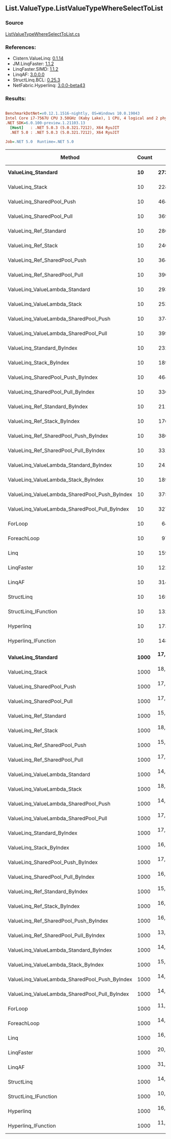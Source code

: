 ﻿## List.ValueType.ListValueTypeWhereSelectToList

### Source
[ListValueTypeWhereSelectToList.cs](../LinqBenchmarks/List/ValueType/ListValueTypeWhereSelectToList.cs)

### References:
- Cistern.ValueLinq: [0.1.14](https://www.nuget.org/packages/Cistern.ValueLinq/0.1.14)
- JM.LinqFaster: [1.1.2](https://www.nuget.org/packages/JM.LinqFaster/1.1.2)
- LinqFaster.SIMD: [1.1.2](https://www.nuget.org/packages/LinqFaster.SIMD/1.0.3)
- LinqAF: [3.0.0.0](https://www.nuget.org/packages/LinqAF/3.0.0.0)
- StructLinq.BCL: [0.25.3](https://www.nuget.org/packages/StructLinq.BCL/0.25.3)
- NetFabric.Hyperlinq: [3.0.0-beta43](https://www.nuget.org/packages/NetFabric.Hyperlinq/3.0.0-beta43)

### Results:
``` ini

BenchmarkDotNet=v0.12.1.1516-nightly, OS=Windows 10.0.19043
Intel Core i7-7567U CPU 3.50GHz (Kaby Lake), 1 CPU, 4 logical and 2 physical cores
.NET SDK=6.0.100-preview.1.21103.13
  [Host]   : .NET 5.0.3 (5.0.321.7212), X64 RyuJIT
  .NET 5.0 : .NET 5.0.3 (5.0.321.7212), X64 RyuJIT

Job=.NET 5.0  Runtime=.NET 5.0  

```
|                                        Method | Count |         Mean |      Error |     StdDev | Ratio | RatioSD |   Gen 0 |   Gen 1 | Gen 2 | Allocated |
|---------------------------------------------- |------ |-------------:|-----------:|-----------:|------:|--------:|--------:|--------:|------:|----------:|
|                            **ValueLinq_Standard** |    **10** |    **273.14 ns** |   **2.450 ns** |   **2.292 ns** |  **4.25** |    **0.05** |  **0.0877** |       **-** |     **-** |     **184 B** |
|                               ValueLinq_Stack |    10 |    228.59 ns |   1.327 ns |   1.176 ns |  3.55 |    0.02 |  0.0877 |       - |     - |     184 B |
|                     ValueLinq_SharedPool_Push |    10 |    464.58 ns |   3.358 ns |   2.976 ns |  7.22 |    0.06 |  0.0877 |       - |     - |     184 B |
|                     ValueLinq_SharedPool_Pull |    10 |    369.03 ns |   2.814 ns |   2.632 ns |  5.74 |    0.05 |  0.0877 |       - |     - |     184 B |
|                        ValueLinq_Ref_Standard |    10 |    280.00 ns |   1.360 ns |   1.206 ns |  4.35 |    0.03 |  0.0877 |       - |     - |     184 B |
|                           ValueLinq_Ref_Stack |    10 |    240.63 ns |   0.957 ns |   0.799 ns |  3.74 |    0.02 |  0.0877 |       - |     - |     184 B |
|                 ValueLinq_Ref_SharedPool_Push |    10 |    364.98 ns |   2.220 ns |   1.968 ns |  5.67 |    0.04 |  0.0877 |       - |     - |     184 B |
|                 ValueLinq_Ref_SharedPool_Pull |    10 |    390.80 ns |   3.963 ns |   3.513 ns |  6.08 |    0.06 |  0.0877 |       - |     - |     184 B |
|                ValueLinq_ValueLambda_Standard |    10 |    293.35 ns |   1.164 ns |   1.089 ns |  4.56 |    0.03 |  0.0877 |       - |     - |     184 B |
|                   ValueLinq_ValueLambda_Stack |    10 |    253.60 ns |   2.049 ns |   1.917 ns |  3.94 |    0.03 |  0.0877 |       - |     - |     184 B |
|         ValueLinq_ValueLambda_SharedPool_Push |    10 |    374.80 ns |   1.418 ns |   1.327 ns |  5.83 |    0.03 |  0.0877 |       - |     - |     184 B |
|         ValueLinq_ValueLambda_SharedPool_Pull |    10 |    399.82 ns |   2.594 ns |   2.166 ns |  6.21 |    0.05 |  0.0877 |       - |     - |     184 B |
|                    ValueLinq_Standard_ByIndex |    10 |    232.00 ns |   1.187 ns |   1.111 ns |  3.61 |    0.02 |  0.0880 |       - |     - |     184 B |
|                       ValueLinq_Stack_ByIndex |    10 |    189.26 ns |   0.622 ns |   0.551 ns |  2.94 |    0.01 |  0.0880 |       - |     - |     184 B |
|             ValueLinq_SharedPool_Push_ByIndex |    10 |    464.38 ns |   2.384 ns |   1.991 ns |  7.22 |    0.05 |  0.0877 |       - |     - |     184 B |
|             ValueLinq_SharedPool_Pull_ByIndex |    10 |    336.73 ns |   1.618 ns |   1.435 ns |  5.23 |    0.03 |  0.0877 |       - |     - |     184 B |
|                ValueLinq_Ref_Standard_ByIndex |    10 |    211.95 ns |   0.499 ns |   0.416 ns |  3.29 |    0.01 |  0.0880 |       - |     - |     184 B |
|                   ValueLinq_Ref_Stack_ByIndex |    10 |    176.84 ns |   0.781 ns |   0.693 ns |  2.75 |    0.02 |  0.0880 |       - |     - |     184 B |
|         ValueLinq_Ref_SharedPool_Push_ByIndex |    10 |    380.29 ns |   1.063 ns |   0.942 ns |  5.91 |    0.04 |  0.0877 |       - |     - |     184 B |
|         ValueLinq_Ref_SharedPool_Pull_ByIndex |    10 |    331.92 ns |   0.797 ns |   0.707 ns |  5.16 |    0.02 |  0.0877 |       - |     - |     184 B |
|        ValueLinq_ValueLambda_Standard_ByIndex |    10 |    241.06 ns |   1.000 ns |   0.886 ns |  3.75 |    0.02 |  0.0877 |       - |     - |     184 B |
|           ValueLinq_ValueLambda_Stack_ByIndex |    10 |    189.48 ns |   0.854 ns |   0.713 ns |  2.94 |    0.02 |  0.0880 |       - |     - |     184 B |
| ValueLinq_ValueLambda_SharedPool_Push_ByIndex |    10 |    375.47 ns |   1.595 ns |   1.414 ns |  5.84 |    0.04 |  0.0877 |       - |     - |     184 B |
| ValueLinq_ValueLambda_SharedPool_Pull_ByIndex |    10 |    327.84 ns |   1.839 ns |   1.536 ns |  5.09 |    0.04 |  0.0877 |       - |     - |     184 B |
|                                       ForLoop |    10 |     64.32 ns |   0.359 ns |   0.319 ns |  1.00 |    0.00 |  0.1491 |       - |     - |     312 B |
|                                   ForeachLoop |    10 |     97.70 ns |   0.310 ns |   0.275 ns |  1.52 |    0.01 |  0.1491 |       - |     - |     312 B |
|                                          Linq |    10 |    159.37 ns |   0.583 ns |   0.517 ns |  2.48 |    0.02 |  0.3290 |       - |     - |     688 B |
|                                    LinqFaster |    10 |    122.28 ns |   1.219 ns |   1.140 ns |  1.90 |    0.02 |  0.2370 |       - |     - |     496 B |
|                                        LinqAF |    10 |    314.99 ns |   3.761 ns |   3.518 ns |  4.90 |    0.07 |  0.1488 |       - |     - |     312 B |
|                                    StructLinq |    10 |    165.37 ns |   0.355 ns |   0.277 ns |  2.57 |    0.01 |  0.1376 |       - |     - |     288 B |
|                          StructLinq_IFunction |    10 |    132.61 ns |   0.456 ns |   0.427 ns |  2.06 |    0.01 |  0.0880 |       - |     - |     184 B |
|                                     Hyperlinq |    10 |    173.28 ns |   0.810 ns |   0.718 ns |  2.69 |    0.02 |  0.0880 |       - |     - |     184 B |
|                           Hyperlinq_IFunction |    10 |    148.37 ns |   1.324 ns |   1.173 ns |  2.31 |    0.02 |  0.0880 |       - |     - |     184 B |
|                                               |       |              |            |            |       |         |         |         |       |           |
|                            **ValueLinq_Standard** |  **1000** | **17,103.12 ns** | **160.877 ns** | **125.602 ns** |  **1.48** |    **0.01** | **31.2195** |       **-** |     **-** |  **65,504 B** |
|                               ValueLinq_Stack |  1000 | 18,276.22 ns | 164.741 ns | 154.099 ns |  1.58 |    0.01 | 30.2734 |       - |     - |  64,112 B |
|                     ValueLinq_SharedPool_Push |  1000 | 17,207.87 ns |  79.384 ns |  66.289 ns |  1.49 |    0.01 | 15.3809 |       - |     - |  32,248 B |
|                     ValueLinq_SharedPool_Pull |  1000 | 17,609.24 ns |  97.759 ns |  86.661 ns |  1.53 |    0.01 | 15.3809 |       - |     - |  32,248 B |
|                        ValueLinq_Ref_Standard |  1000 | 15,300.43 ns | 105.176 ns |  93.236 ns |  1.33 |    0.01 | 31.2195 |       - |     - |  65,504 B |
|                           ValueLinq_Ref_Stack |  1000 | 18,376.83 ns | 111.179 ns |  98.557 ns |  1.59 |    0.01 | 30.2734 |       - |     - |  64,112 B |
|                 ValueLinq_Ref_SharedPool_Push |  1000 | 15,028.12 ns | 115.182 ns | 102.106 ns |  1.30 |    0.01 | 15.3809 |       - |     - |  32,248 B |
|                 ValueLinq_Ref_SharedPool_Pull |  1000 | 17,941.97 ns |  83.704 ns |  74.201 ns |  1.56 |    0.01 | 15.3809 |       - |     - |  32,248 B |
|                ValueLinq_ValueLambda_Standard |  1000 | 14,682.85 ns | 156.005 ns | 145.927 ns |  1.27 |    0.01 | 31.2347 |       - |     - |  65,504 B |
|                   ValueLinq_ValueLambda_Stack |  1000 | 18,416.13 ns | 122.246 ns | 114.349 ns |  1.60 |    0.01 | 30.2734 |       - |     - |  64,112 B |
|         ValueLinq_ValueLambda_SharedPool_Push |  1000 | 14,504.10 ns |  95.381 ns |  89.220 ns |  1.26 |    0.01 | 15.3809 |       - |     - |  32,248 B |
|         ValueLinq_ValueLambda_SharedPool_Pull |  1000 | 17,090.05 ns | 137.526 ns | 121.913 ns |  1.48 |    0.01 | 15.3809 |       - |     - |  32,248 B |
|                    ValueLinq_Standard_ByIndex |  1000 | 17,803.86 ns | 113.880 ns | 100.952 ns |  1.54 |    0.01 | 31.2195 |       - |     - |  65,504 B |
|                       ValueLinq_Stack_ByIndex |  1000 | 16,712.41 ns |  81.806 ns |  72.519 ns |  1.45 |    0.01 | 30.2734 |       - |     - |  64,112 B |
|             ValueLinq_SharedPool_Push_ByIndex |  1000 | 17,170.95 ns | 101.265 ns |  89.769 ns |  1.49 |    0.01 | 15.3809 |       - |     - |  32,248 B |
|             ValueLinq_SharedPool_Pull_ByIndex |  1000 | 16,240.72 ns |  65.891 ns |  55.022 ns |  1.41 |    0.01 | 15.3809 |       - |     - |  32,248 B |
|                ValueLinq_Ref_Standard_ByIndex |  1000 | 15,192.01 ns | 101.587 ns |  90.054 ns |  1.32 |    0.01 | 31.2347 |       - |     - |  65,504 B |
|                   ValueLinq_Ref_Stack_ByIndex |  1000 | 16,406.74 ns | 132.660 ns | 124.091 ns |  1.42 |    0.01 | 30.2734 |       - |     - |  64,112 B |
|         ValueLinq_Ref_SharedPool_Push_ByIndex |  1000 | 16,597.15 ns | 174.845 ns | 146.004 ns |  1.44 |    0.02 | 15.3809 |       - |     - |  32,248 B |
|         ValueLinq_Ref_SharedPool_Pull_ByIndex |  1000 | 13,289.55 ns | 101.660 ns |  95.093 ns |  1.15 |    0.01 | 15.3809 |       - |     - |  32,248 B |
|        ValueLinq_ValueLambda_Standard_ByIndex |  1000 | 14,325.66 ns | 105.672 ns |  93.675 ns |  1.24 |    0.01 | 31.2347 |       - |     - |  65,504 B |
|           ValueLinq_ValueLambda_Stack_ByIndex |  1000 | 15,071.83 ns |  87.621 ns |  77.674 ns |  1.31 |    0.01 | 30.2887 |       - |     - |  64,112 B |
| ValueLinq_ValueLambda_SharedPool_Push_ByIndex |  1000 | 14,392.34 ns |  63.806 ns |  56.562 ns |  1.25 |    0.01 | 15.3809 |       - |     - |  32,248 B |
| ValueLinq_ValueLambda_SharedPool_Pull_ByIndex |  1000 | 14,020.14 ns |  93.104 ns |  82.534 ns |  1.22 |    0.01 | 15.3809 |       - |     - |  32,248 B |
|                                       ForLoop |  1000 | 11,527.93 ns |  53.849 ns |  47.736 ns |  1.00 |    0.00 | 31.2347 |       - |     - |  65,504 B |
|                                   ForeachLoop |  1000 | 14,885.79 ns |  46.255 ns |  41.004 ns |  1.29 |    0.01 | 31.2347 |       - |     - |  65,504 B |
|                                          Linq |  1000 | 16,532.66 ns | 152.088 ns | 142.263 ns |  1.43 |    0.01 | 31.2195 |       - |     - |  65,880 B |
|                                    LinqFaster |  1000 | 20,117.06 ns | 208.682 ns | 195.202 ns |  1.75 |    0.02 | 44.4336 | 11.1084 |     - |  97,752 B |
|                                        LinqAF |  1000 | 31,616.17 ns | 525.377 ns | 491.438 ns |  2.74 |    0.04 | 31.1890 |       - |     - |  65,504 B |
|                                    StructLinq |  1000 | 14,998.32 ns |  92.273 ns |  81.797 ns |  1.30 |    0.01 | 15.3809 |       - |     - |  32,352 B |
|                          StructLinq_IFunction |  1000 | 10,631.56 ns |  63.497 ns |  56.288 ns |  0.92 |    0.01 | 15.3809 |       - |     - |  32,248 B |
|                                     Hyperlinq |  1000 | 16,721.37 ns | 132.587 ns | 124.022 ns |  1.45 |    0.01 | 15.3809 |       - |     - |  32,248 B |
|                           Hyperlinq_IFunction |  1000 | 11,671.73 ns |  43.912 ns |  38.927 ns |  1.01 |    0.01 | 15.3809 |       - |     - |  32,248 B |
